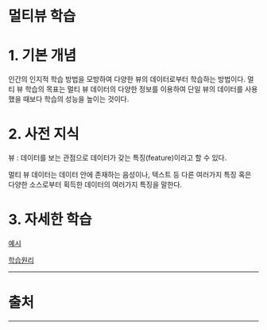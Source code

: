# 멀티뷰 학습

# 1. 기본 개념

인간의 인지적 학습 방법을 모방하여 다양한 뷰의 데이터로부터 학습하는 방법이다. 멀티 뷰 학습의 목표는 멀티 뷰 데이터의 다양한 정보를 이용하여 단일 뷰의 데이터를 사용했을 때보다 학습의 성능을 높이는 것이다.

# 2. 사전 지식

뷰 : 데이터를 보는 관점으로 데이터가 갖는 특징(feature)이라고 할 수 있다.

멀티 뷰 데이터는 데이터 안에 존재하는 음성이나, 텍스트 등 다른 여러가지 특징 혹은 다양한 소스로부터 획득한 데이터의 여러가지 특징을 말한다.

# 3. 자세한 학습

[예시](%E1%84%86%E1%85%A5%E1%86%AF%E1%84%90%E1%85%B5%E1%84%87%E1%85%B2%20%E1%84%92%E1%85%A1%E1%86%A8%E1%84%89%E1%85%B3%E1%86%B8%20a1a7b191f55c4b29a97927ff83d35a59/%E1%84%8B%E1%85%A8%E1%84%89%E1%85%B5%203c58497f892745f990cea0ecf4a6d2cf.md)

[학습원리](%E1%84%86%E1%85%A5%E1%86%AF%E1%84%90%E1%85%B5%E1%84%87%E1%85%B2%20%E1%84%92%E1%85%A1%E1%86%A8%E1%84%89%E1%85%B3%E1%86%B8%20a1a7b191f55c4b29a97927ff83d35a59/%E1%84%92%E1%85%A1%E1%86%A8%E1%84%89%E1%85%B3%E1%86%B8%E1%84%8B%E1%85%AF%E1%86%AB%E1%84%85%E1%85%B5%20d324a95556da43d694ff881cb41b311a.md)

---

# 출처

---

[](https://www.google.com/url?sa=t&rct=j&q=&esrc=s&source=web&cd=&ved=2ahUKEwj6tdveoOzvAhXK_2EKHQMRBa4QFjABegQIBxAD&url=https%3A%2F%2Fkss.or.kr%2FjounalDown.php%3FIDX%3D4223&usg=AOvVaw2u5mpaqexu82gF9-LVbW1C)

[]()